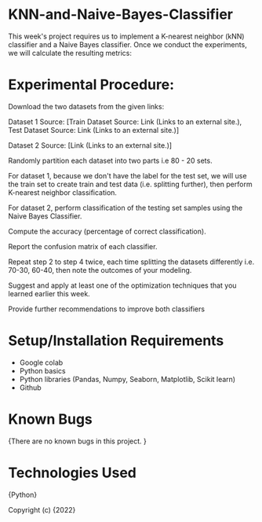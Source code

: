 # KNN-and-Naive-Bayes-Classifier
This week's project requires us to implement a K-nearest neighbor (kNN) classifier and a Naive Bayes classifier. Once we conduct the experiments, we will calculate the resulting metrics:

# Experimental Procedure:
Download the two datasets from the given links:

Dataset 1 Source: [Train Dataset Source: Link (Links to an external site.), Test Dataset Source: Link (Links to an external site.)]

Dataset 2 Source: [Link (Links to an external site.)]

Randomly partition each dataset into two parts i.e 80 - 20 sets.

For dataset 1, because we don't have the label for the test set, we will use the train set to create train and test data (i.e. splitting further), then perform K-nearest neighbor classification.

For dataset 2, perform classification of the testing set samples using the Naive Bayes Classifier.

Compute the accuracy (percentage of correct classification).

Report the confusion matrix of each classifier.

Repeat step 2 to step 4 twice, each time splitting the datasets differently i.e. 70-30, 60-40, then note the outcomes of your modeling.

Suggest and apply at least one of the optimization techniques that you learned earlier this week.

Provide further recommendations to improve both classifiers

# Setup/Installation Requirements
* Google colab
* Python basics
* Python libraries (Pandas, Numpy, Seaborn, Matplotlib, Scikit learn)
* Github
# Known Bugs
{There are no known bugs in this project. }

# Technologies Used
{Python}

Copyright (c) {2022}
